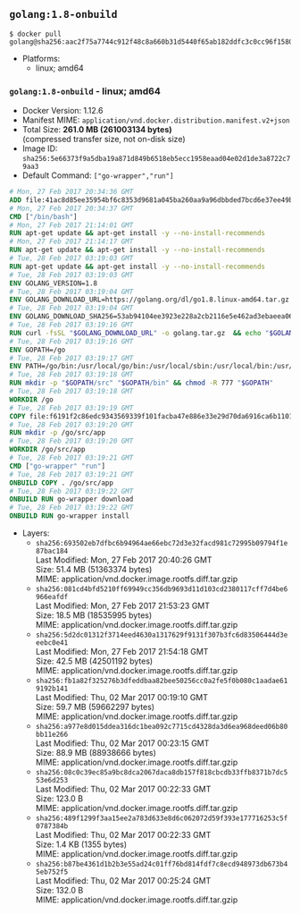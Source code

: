 ## `golang:1.8-onbuild`

```console
$ docker pull golang@sha256:aac2f75a7744c912f48c8a660b31d5440f65ab182ddfc3c0cc96f15808466cfa
```

-	Platforms:
	-	linux; amd64

### `golang:1.8-onbuild` - linux; amd64

-	Docker Version: 1.12.6
-	Manifest MIME: `application/vnd.docker.distribution.manifest.v2+json`
-	Total Size: **261.0 MB (261003134 bytes)**  
	(compressed transfer size, not on-disk size)
-	Image ID: `sha256:5e66373f9a5dba19a871d849b6518eb5ecc1958eaad04e02d1de3a8722c79aa3`
-	Default Command: `["go-wrapper","run"]`

```dockerfile
# Mon, 27 Feb 2017 20:34:36 GMT
ADD file:41ac8d85ee35954bf6c8353d9681a045ba260aa9a96dbbded7bcd6e37ee49bea in / 
# Mon, 27 Feb 2017 20:34:37 GMT
CMD ["/bin/bash"]
# Mon, 27 Feb 2017 21:14:01 GMT
RUN apt-get update && apt-get install -y --no-install-recommends 		ca-certificates 		curl 		wget 	&& rm -rf /var/lib/apt/lists/*
# Mon, 27 Feb 2017 21:14:17 GMT
RUN apt-get update && apt-get install -y --no-install-recommends 		bzr 		git 		mercurial 		openssh-client 		subversion 				procps 	&& rm -rf /var/lib/apt/lists/*
# Tue, 28 Feb 2017 03:19:03 GMT
RUN apt-get update && apt-get install -y --no-install-recommends 		g++ 		gcc 		libc6-dev 		make 		pkg-config 	&& rm -rf /var/lib/apt/lists/*
# Tue, 28 Feb 2017 03:19:03 GMT
ENV GOLANG_VERSION=1.8
# Tue, 28 Feb 2017 03:19:04 GMT
ENV GOLANG_DOWNLOAD_URL=https://golang.org/dl/go1.8.linux-amd64.tar.gz
# Tue, 28 Feb 2017 03:19:04 GMT
ENV GOLANG_DOWNLOAD_SHA256=53ab94104ee3923e228a2cb2116e5e462ad3ebaeea06ff04463479d7f12d27ca
# Tue, 28 Feb 2017 03:19:16 GMT
RUN curl -fsSL "$GOLANG_DOWNLOAD_URL" -o golang.tar.gz 	&& echo "$GOLANG_DOWNLOAD_SHA256  golang.tar.gz" | sha256sum -c - 	&& tar -C /usr/local -xzf golang.tar.gz 	&& rm golang.tar.gz
# Tue, 28 Feb 2017 03:19:16 GMT
ENV GOPATH=/go
# Tue, 28 Feb 2017 03:19:17 GMT
ENV PATH=/go/bin:/usr/local/go/bin:/usr/local/sbin:/usr/local/bin:/usr/sbin:/usr/bin:/sbin:/bin
# Tue, 28 Feb 2017 03:19:18 GMT
RUN mkdir -p "$GOPATH/src" "$GOPATH/bin" && chmod -R 777 "$GOPATH"
# Tue, 28 Feb 2017 03:19:18 GMT
WORKDIR /go
# Tue, 28 Feb 2017 03:19:19 GMT
COPY file:f6191f2c86edc9343569339f101facba47e886e33e29d70da6916ca6b1101a53 in /usr/local/bin/ 
# Tue, 28 Feb 2017 03:19:20 GMT
RUN mkdir -p /go/src/app
# Tue, 28 Feb 2017 03:19:20 GMT
WORKDIR /go/src/app
# Tue, 28 Feb 2017 03:19:21 GMT
CMD ["go-wrapper" "run"]
# Tue, 28 Feb 2017 03:19:21 GMT
ONBUILD COPY . /go/src/app
# Tue, 28 Feb 2017 03:19:22 GMT
ONBUILD RUN go-wrapper download
# Tue, 28 Feb 2017 03:19:22 GMT
ONBUILD RUN go-wrapper install
```

-	Layers:
	-	`sha256:693502eb7dfbc6b94964ae66ebc72d3e32facd981c72995b09794f1e87bac184`  
		Last Modified: Mon, 27 Feb 2017 20:40:26 GMT  
		Size: 51.4 MB (51363374 bytes)  
		MIME: application/vnd.docker.image.rootfs.diff.tar.gzip
	-	`sha256:081cd4bfd5210ff69949cc356db9693d11d103cd2380117cff7d4be6966eafdf`  
		Last Modified: Mon, 27 Feb 2017 21:53:23 GMT  
		Size: 18.5 MB (18535995 bytes)  
		MIME: application/vnd.docker.image.rootfs.diff.tar.gzip
	-	`sha256:5d2dc01312f3714eed4630a1317629f9131f307b3fc6d83506444d3eeebc0e41`  
		Last Modified: Mon, 27 Feb 2017 21:54:18 GMT  
		Size: 42.5 MB (42501192 bytes)  
		MIME: application/vnd.docker.image.rootfs.diff.tar.gzip
	-	`sha256:fb1a82f325276b3dfeddbaa82bee50256cc0a2fe5f0b080c1aadae619192b141`  
		Last Modified: Thu, 02 Mar 2017 00:19:10 GMT  
		Size: 59.7 MB (59662297 bytes)  
		MIME: application/vnd.docker.image.rootfs.diff.tar.gzip
	-	`sha256:a977e8d015ddea316dc1bea092c7715cd4328da3d6ea968deed06b80bb11e266`  
		Last Modified: Thu, 02 Mar 2017 00:23:15 GMT  
		Size: 88.9 MB (88938666 bytes)  
		MIME: application/vnd.docker.image.rootfs.diff.tar.gzip
	-	`sha256:08c0c39ec85a9bc8dca2067daca8db157f818cbcdb33ffb8371b7dc553e6d253`  
		Last Modified: Thu, 02 Mar 2017 00:22:33 GMT  
		Size: 123.0 B  
		MIME: application/vnd.docker.image.rootfs.diff.tar.gzip
	-	`sha256:489f1299f3aa15ee2a783d633e8d6c062072d59f393e177716253c5f0787384b`  
		Last Modified: Thu, 02 Mar 2017 00:22:33 GMT  
		Size: 1.4 KB (1355 bytes)  
		MIME: application/vnd.docker.image.rootfs.diff.tar.gzip
	-	`sha256:b87be4361d1b2b3e55ad24c01ff76bd814fdf7c8ecd948973db673b45eb752f5`  
		Last Modified: Thu, 02 Mar 2017 00:25:24 GMT  
		Size: 132.0 B  
		MIME: application/vnd.docker.image.rootfs.diff.tar.gzip
